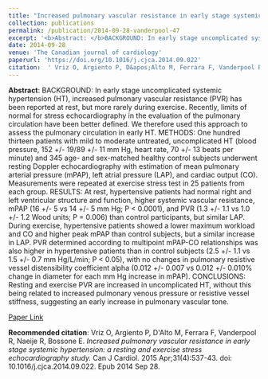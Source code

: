 ```yaml
--- 
title: "Increased pulmonary vascular resistance in early stage systemic hypertension: a resting and exercise stress echocardiography study." 
collection: publications 
permalink: /publication/2014-09-28-vanderpool-47 
excerpt: '<b>Abstract: </b>BACKGROUND: In early stage uncomplicated systemic hypertension (HT), increased pulmonary vascular resistance (PVR) has been reported at rest, but more rarely during exercise. Recently, limits of normal for stress echocardiography in the evaluation of the pulmonary circulation have been better defined. We therefore used this approach [...]' 
date: 2014-09-28 
venue: 'The Canadian journal of cardiology' 
paperurl: 'https://doi.org/10.1016/j.cjca.2014.09.022' 
citation:  ' Vriz O, Argiento P, D&apos;Alto M, Ferrara F, Vanderpool R, Naeije R, Bossone E. <i>Increased pulmonary vascular resistance in early stage systemic hypertension: a resting and exercise stress echocardiography study.</i> Can J Cardiol. 2015 Apr;31(4):537-43. doi: 10.1016/j.cjca.2014.09.022. Epub 2014 Sep 28.' 
--- 
```

<b>Abstract</b>:  BACKGROUND: In early stage uncomplicated systemic hypertension (HT), increased pulmonary vascular resistance (PVR) has been reported at rest, but more rarely during exercise. Recently, limits of normal for stress echocardiography in the evaluation of the pulmonary circulation have been better defined. We therefore used this approach to assess the pulmonary circulation in early HT. METHODS: One hundred thirteen patients with mild to moderate untreated, uncomplicated HT (blood pressure, 152 +/- 19/89 +/- 11 mm Hg, heart rate, 70 +/- 13 beats per minute) and 345 age- and sex-matched healthy control subjects underwent resting Doppler echocardiography with estimation of mean pulmonary arterial pressure (mPAP), left atrial pressure (LAP), and cardiac output (CO). Measurements were repeated at exercise stress test in 25 patients from each group. RESULTS: At rest, hypertensive patients had normal right and left ventricular structure and function, higher systemic vascular resistance, mPAP (16 +/- 5 vs 14 +/- 5 mm Hg; P < 0.0001), and PVR (1.3 +/- 1.1 vs 1.0 +/- 1.2 Wood units; P = 0.006) than control participants, but similar LAP. During exercise, hypertensive patients showed a lower maximum workload and CO and higher peak mPAP than control subjects, but a similar increase in LAP. PVR determined according to multipoint mPAP-CO relationships was also higher in hypertensive patients than in control subjects (2.5 +/- 1.1 vs 1.5 +/- 0.7 mm Hg/L/min; P < 0.05), with no changes in pulmonary resistive vessel distensibility coefficient alpha (0.012 +/- 0.007 vs 0.012 +/- 0.010% change in diameter for each mm Hg increase in mPAP). CONCLUSIONS: Resting and exercise PVR are increased in uncomplicated HT, without this being related to increased pulmonary venous pressure or resistive vessel stiffness, suggesting an early increase in pulmonary vascular tone.  
 
[Paper Link](https://doi.org/10.1016/j.cjca.2014.09.022) 
 
<b>Recommended citation</b>:  Vriz O, Argiento P, D&apos;Alto M, Ferrara F, Vanderpool R, Naeije R, Bossone E. <i>Increased pulmonary vascular resistance in early stage systemic hypertension: a resting and exercise stress echocardiography study.</i> Can J Cardiol. 2015 Apr;31(4):537-43. doi: 10.1016/j.cjca.2014.09.022. Epub 2014 Sep 28. 
